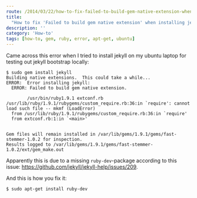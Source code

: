 ```yaml
---
route: /2014/03/22/how-to-fix-failed-to-build-gem-native-extension-when-installing-jekyll
title:
  "How to fix 'Failed to build gem native extension' when installing jekyll"
description: ''
category: 'How-to'
tags: [how-to, gem, ruby, error, apt-get, ubuntu]
---
```


Came across this error when I tried to install jekyll on my ubuntu laptop for
testing out jekyll bootstrap locally:

```shell-session
$ sudo gem install jekyll
Building native extensions.  This could take a while...
ERROR:  Error installing jekyll:
  ERROR: Failed to build gem native extension.

        /usr/bin/ruby1.9.1 extconf.rb
/usr/lib/ruby/1.9.1/rubygems/custom_require.rb:36:in `require': cannot load such file -- mkmf (LoadError)
  from /usr/lib/ruby/1.9.1/rubygems/custom_require.rb:36:in `require'
  from extconf.rb:1:in `<main>'


Gem files will remain installed in /var/lib/gems/1.9.1/gems/fast-stemmer-1.0.2 for inspection.
Results logged to /var/lib/gems/1.9.1/gems/fast-stemmer-1.0.2/ext/gem_make.out
```

Apparently this is due to a missing `ruby-dev`-package according to this issue:
<a class="ph" target="_blank" rel="noopener noreferrer" href="https://github.com/jekyll/jekyll-help/issues/209">https://github.com/jekyll/jekyll-help/issues/209</a>.

And this is how you fix it:

```shell-session
$ sudo apt-get install ruby-dev
```

